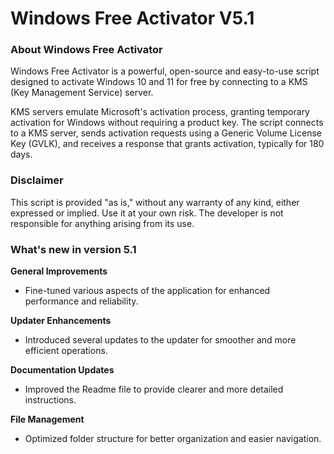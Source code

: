# Windows Free Activator V5.1

### About Windows Free Activator
Windows Free Activator is a powerful, open-source and easy-to-use
script designed to activate Windows 10 and 11 for free by connecting
to a KMS (Key Management Service) server.

KMS servers emulate Microsoft's activation process, granting temporary
activation for Windows without requiring a product key. The script connects
to a KMS server, sends activation requests using a Generic Volume License
Key (GVLK), and receives a response that grants activation, typically for 180 days.

### Disclaimer
This script is provided "as is," without any warranty of any kind,
either expressed or implied. Use it at your own risk. The developer
is not responsible for anything arising from its use.

###  What's new in version 5.1

**General Improvements**

 - Fine-tuned various aspects of the application for enhanced performance and reliability.

**Updater Enhancements**
- Introduced several updates to the updater for smoother and more efficient operations.

**Documentation Updates**
- Improved the Readme file to provide clearer and more detailed instructions.

**File Management**
- Optimized folder structure for better organization and easier navigation.
